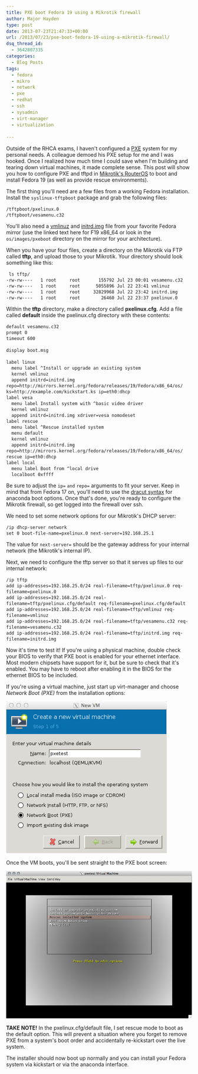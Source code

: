 ```yaml
---
title: PXE boot Fedora 19 using a Mikrotik firewall
author: Major Hayden
type: post
date: 2013-07-23T21:47:33+00:00
url: /2013/07/23/pxe-boot-fedora-19-using-a-mikrotik-firewall/
dsq_thread_id:
  - 3642807335
categories:
  - Blog Posts
tags:
  - fedora
  - mikro
  - network
  - pxe
  - redhat
  - ssh
  - sysadmin
  - virt-manager
  - virtualization

---
```

Outside of the RHCA exams, I haven't configured a [PXE][1] system for my personal needs. A colleague demoed his PXE setup for me and I was hooked. Once I realized how much time I could save when I'm building and tearing down virtual machines, it made complete sense. This post will show you how to configure PXE and tftpd in [Mikrotik's RouterOS][2] to boot and install Fedora 19 (as well as provide rescue environments).

The first thing you'll need are a few files from a working Fedora installation. Install the `syslinux-tftpboot` package and grab the following files:

```
/tftpboot/pxelinux.0
/tftpboot/vesamenu.c32
```


You'll also need a [vmlinuz][3] and [initrd.img][4] file from your favorite Fedora mirror (use the linked text here for F19 x86_64 or look in the `os/images/pxeboot` directory on the mirror for your architecture).

When you have your four files, create a directory on the Mikrotik via FTP called **tftp**, and upload those to your Mikrotik. Your directory should look something like this:

```
 ls tftp/
-rw-rw----   1 root     root       155792 Jul 23 00:01 vesamenu.c32
-rw-rw----   1 root     root      5055896 Jul 22 23:41 vmlinuz
-rw-rw----   1 root     root     32829968 Jul 22 23:42 initrd.img
-rw-rw----   1 root     root        26460 Jul 22 23:37 pxelinux.0
```


Within the **tftp** directory, make a directory called **pxelinux.cfg**. Add a file called **default** inside the pxelinux.cfg directory with these contents:

```
default vesamenu.c32
prompt 0
timeout 600

display boot.msg

label linux
  menu label ^Install or upgrade an existing system
  kernel vmlinuz
  append initrd=initrd.img repo=http://mirrors.kernel.org/fedora/releases/19/Fedora/x86_64/os/ ks=http://example.com/kickstart.ks ip=eth0:dhcp
label vesa
  menu label Install system with ^basic video driver
  kernel vmlinuz
  append initrd=initrd.img xdriver=vesa nomodeset
label rescue
  menu label ^Rescue installed system
  menu default
  kernel vmlinuz
  append initrd=initrd.img repo=http://mirrors.kernel.org/fedora/releases/19/Fedora/x86_64/os/ rescue ip=eth0:dhcp
label local
  menu label Boot from ^local drive
  localboot 0xffff
```


Be sure to adjust the `ip=` `and` `repo=` arguments to fit your server. Keep in mind that from Fedora 17 on, you'll need to use the [dracut syntax][5] for anaconda boot options. Once that's done, you're ready to configure the Mikrotik firewall, so get logged into the firewall over ssh.

We need to set some network options for our Mikrotik's DHCP server:

```
/ip dhcp-server network
set 0 boot-file-name=pxelinux.0 next-server=192.168.25.1
```


The value for `next-server=` should be the gateway address for your internal network (the Mikrotik's internal IP).

Next, we need to configure the tftp server so that it serves up files to our internal network:

```
/ip tftp
add ip-addresses=192.168.25.0/24 real-filename=tftp/pxelinux.0 req-filename=pxelinux.0
add ip-addresses=192.168.25.0/24 real-filename=tftp/pxelinux.cfg/default req-filename=pxelinux.cfg/default
add ip-addresses=192.168.25.0/24 real-filename=tftp/vmlinuz req-filename=vmlinuz
add ip-addresses=192.168.25.0/24 real-filename=tftp/vesamenu.c32 req-filename=vesamenu.c32
add ip-addresses=192.168.25.0/24 real-filename=tftp/initrd.img req-filename=initrd.img
```


Now it's time to test it! If you're using a physical machine, double check your BIOS to verify that PXE boot is enabled for your ethernet interface. Most modern chipsets have support for it, but be sure to check that it's enabled. You may have to reboot after enabling it in the BIOS for the ethernet BIOS to be included.

If you're using a virtual machine, just start up virt-manager and choose _Network Boot (PXE)_ from the installation options:

![6]

Once the VM boots, you'll be sent straight to the PXE boot screen:

![7]

**TAKE NOTE!** In the pxelinux.cfg/default file, I set rescue mode to boot as the default option. This will prevent a situation where you forget to remove PXE from a system's boot order and accidentally re-kickstart over the live system.

The installer should now boot up normally and you can install your Fedora system via kickstart or via the anaconda interface.

 [1]: http://en.wikipedia.org/wiki/Preboot_Execution_Environment
 [2]: http://major.io/?s=mikrotik
 [3]: http://mirrors.kernel.org/fedora/releases/19/Fedora/x86_64/os/images/pxeboot/vmlinuz
 [4]: http://mirrors.kernel.org/fedora/releases/19/Fedora/x86_64/os/images/pxeboot/initrd.img
 [5]: https://fedoraproject.org/wiki/Dracut/Options#Network
 [6]: /wp-content/uploads/2013/07/virt-manager-pxe.png
 [7]: /wp-content/uploads/2013/07/pxetest-Virtual-Machine.png
